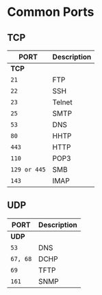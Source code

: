 #  Common Ports

## TCP

| **PORT**   | **Description**   |
| --------------|-------------------|
| **TCP** |
| `21` | FTP  |
| `22` | SSH |
| `23` | Telnet |
| `25` | SMTP |
| `53` | DNS |
| `80` | HHTP |
| `443` | HTTP |
| `110` | POP3 |
| `129 or 445` | SMB |
| `143` | IMAP |

## UDP

| **PORT**   | **Description**   |
| --------------|-------------------|
| **UDP** |
| `53` | DNS  |
| `67, 68` | DCHP |
| `69` | TFTP |
| `161` | SNMP |
